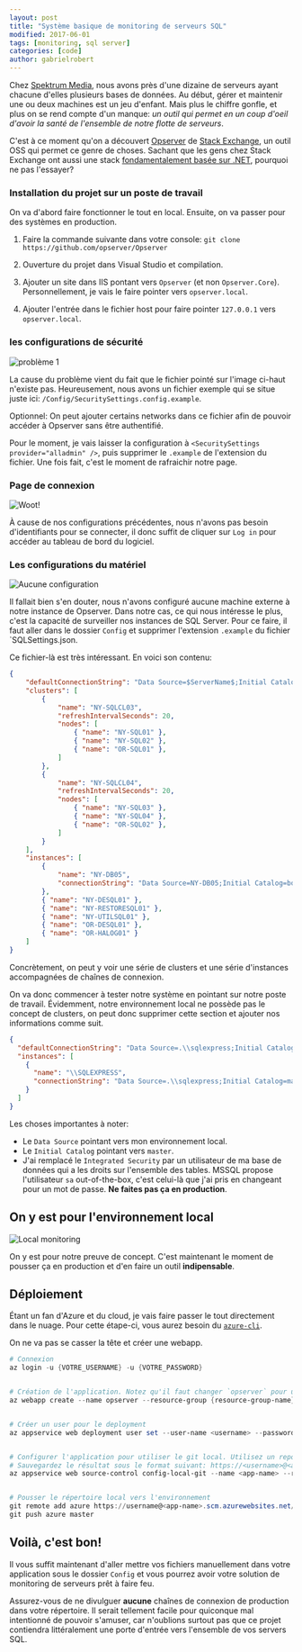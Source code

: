 ```yaml
---
layout: post
title: "Système basique de monitoring de serveurs SQL"
modified: 2017-06-01
tags: [monitoring, sql server]
categories: [code]
author: gabrielrobert
---
```



Chez [Spektrum Media](http://spektrummedia.com), nous avons près d'une dizaine de serveurs ayant chacune d'elles plusieurs bases de données. Au début, gérer et maintenir une ou deux machines est un jeu d'enfant. Mais plus le chiffre gonfle, et plus on se rend compte d'un manque: _un outil qui permet en un coup d'oeil d'avoir la santé de l'ensemble de notre flotte de serveurs_.


C'est à ce moment qu'on a découvert [Opserver](https://github.com/opserver/Opserver) de [Stack Exchange](https://stackexchange.com/), un outil OSS qui permet ce genre de choses. Sachant que les gens chez Stack Exchange ont aussi une stack [fondamentalement basée sur .NET](https://nickcraver.com/blog/2016/02/17/stack-overflow-the-architecture-2016-edition/), pourquoi ne pas l'essayer?



### Installation du projet sur un poste de travail


On va d'abord faire fonctionner le tout en local. Ensuite, on va passer pour des systèmes en production.


1) Faire la commande suivante dans votre console: `git clone https://github.com/opserver/Opserver`


2) Ouverture du projet dans Visual Studio et compilation.


3) Ajouter un site dans IIS pontant vers `Opserver` (et non `Opserver.Core`). Personnellement, je vais le faire pointer vers `opserver.local`.


4) Ajouter l'entrée dans le fichier host pour faire pointer `127.0.0.1` vers `opserver.local`.



### les configurations de sécurité
![problème 1](/images/posts/2016-11-03-deployer-application-appveyor-agent/probleme-1_configuration_error.jpg "Problème 1")


La cause du problème vient du fait que le fichier pointé sur l'image ci-haut n'existe pas. Heureusement, nous avons un fichier exemple qui se situe juste ici: `/Config/SecuritySettings.config.example`.


Optionnel: On peut ajouter certains networks dans ce fichier afin de pouvoir accéder à Opserver sans être authentifié.


Pour le moment, je vais laisser la configuration à `<SecuritySettings provider="alladmin" />`, puis supprimer le `.example` de l'extension du fichier. Une fois fait, c'est le moment de rafraichir notre page.



### Page de connexion
![Woot!](/images/posts/2016-11-03-deployer-application-appveyor-agent/login_page.jpg "Page de connexion")


À cause de nos configurations précédentes, nous n'avons pas besoin d'identifiants pour se connecter, il donc suffit de cliquer sur `Log in` pour accéder au tableau de bord du logiciel.


### Les configurations du matériel
![Aucune configuration](/images/posts/2016-11-03-deployer-application-appveyor-agent/no_configuration.jpg "Aucune configuration")


Il fallait bien s'en douter, nous n'avons configuré aucune machine externe à notre instance de Opserver. Dans notre cas, ce qui nous intéresse le plus, c'est la capacité de surveiller nos instances de SQL Server. Pour ce faire, il faut aller dans le dossier `Config` et supprimer l'extension `.example` du fichier `SQLSettings.json.


Ce fichier-là est très intéressant. En voici son contenu:


```json
{
    "defaultConnectionString": "Data Source=$ServerName$;Initial Catalog=master;Integrated Security=SSPI;",
    "clusters": [
        {
            "name": "NY-SQLCL03",
            "refreshIntervalSeconds": 20,
            "nodes": [
                { "name": "NY-SQL01" },
                { "name": "NY-SQL02" },
                { "name": "OR-SQL01" },
            ]
        },
        {
            "name": "NY-SQLCL04",
            "refreshIntervalSeconds": 20,
            "nodes": [
                { "name": "NY-SQL03" },
                { "name": "NY-SQL04" },
                { "name": "OR-SQL02" },
            ]
        }
    ],
    "instances": [
        { 
            "name": "NY-DB05",
            "connectionString": "Data Source=NY-DB05;Initial Catalog=bob;Integrated Security=SSPI;", 
        },
        { "name": "NY-DESQL01" },
        { "name": "NY-RESTORESQL01" },
        { "name": "NY-UTILSQL01" },
        { "name": "OR-DESQL01" },
        { "name": "OR-HALOG01" }
    ]
}
```


Concrètement, on peut y voir une série de clusters et une série d'instances accompagnées de chaînes de connexion.


On va donc commencer à tester notre système en pointant sur notre poste de travail. Évidemment, notre environnement local ne possède pas le concept de clusters, on peut donc supprimer cette section et ajouter nos informations comme suit.



```json
{
  "defaultConnectionString": "Data Source=.\\sqlexpress;Initial Catalog=master;User Id=sa;Password=sa;",
  "instances": [
    {
      "name": "\\SQLEXPRESS",
      "connectionString": "Data Source=.\\sqlexpress;Initial Catalog=master;User Id=sa;Password=sa;"
    }
  ]
}
```


Les choses importantes à noter:


- Le `Data Source` pointant vers mon environnement local.
- Le `Initial Catalog` pointant vers `master`.
- J'ai remplacé le `Integrated Security` par un utilisateur de ma base de données qui a les droits sur l'ensemble des tables. MSSQL propose l'utilisateur `sa` out-of-the-box, c'est celui-là que j'ai pris en changeant pour un mot de passe. __Ne faites pas ça en production__.



## On y est pour l'environnement local


![Local monitoring](/images/posts/2016-11-03-deployer-application-appveyor-agent/sql_dashboard.jpg "Local monitoring")


On y est pour notre preuve de concept. C'est maintenant le moment de pousser ça en production et d'en faire un outil __indipensable__.



## Déploiement
Étant un fan d'Azure et du cloud, je vais faire passer le tout directement dans le nuage. Pour cette étape-ci, vous aurez besoin du [`azure-cli`](https://github.com/Azure/azure-cli).


On ne va pas se casser la tête et créer une webapp.


```powershell
# Connexion
az login -u {VOTRE_USERNAME} -u {VOTRE_PASSWORD}


# Création de l'application. Notez qu'il faut changer `opserver` pour un nom unique.
az webapp create --name opserver --resource-group {resource-group-name} --plan {plan-name}


# Créer un user pour le deployment
az appservice web deployment user set --user-name <username> --password <password>


# Configurer l'application pour utiliser le git local. Utilisez un repo distinct de celui de github/opserver.
# Sauvegardez le résultat sous le format suivant: https://<username>@<app-name>.scm.azurewebsites.net:443/<app-name>.git
az appservice web source-control config-local-git --name <app-name> --resource-group {resource-group-name} --query url --output tsv


# Pousser le répertoire local vers l'environnement
git remote add azure https://username@<app-name>.scm.azurewebsites.net/<app-name>.git
git push azure master
```


## Voilà, c'est bon!


Il vous suffit maintenant d'aller mettre vos fichiers manuellement dans votre application sous le dossier `Config` et vous pourrez avoir votre solution de monitoring de serveurs prêt à faire feu.


Assurez-vous de ne divulguer __aucune__ chaînes de connexion de production dans votre répertoire. Il serait tellement facile pour quiconque mal intentionné de pouvoir s'amuser, car n'oublions surtout pas que ce projet contiendra littéralement une porte d'entrée vers l'ensemble de vos servers SQL.


